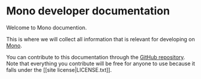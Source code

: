 # Mono developer documentation

Welcome to Mono documention.

This is where we will collect all information that is relevant for developing
on [Mono](http://openmono.com).

You can contribute to this documentation through the
[GitHub repository](https://github.com/getopenmono/monodocs).
Note that everything you contribute will be free for anyone to use because
it falls under the [[site license|LICENSE.txt]].
